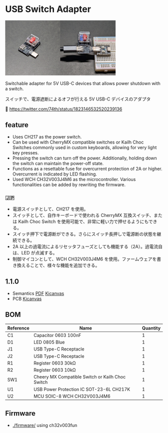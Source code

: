 # USB Switch Adapter

<img src="./photo1.jpg" width="35%" /><img src="./photo2.jpg" width="35%" />

Switchable adapter for 5V USB-C devices that allows power shutdown with a switch.

スイッチで、電源遮断によるオフが行える 5V USB-C デバイスのアダプタ

🎥 https://twitter.com/74th/status/1823146532520239136

## feature

- Uses CH217 as the power switch.
- Can be used with CherryMX compatible switches or Kailh Choc Switches commonly used in custom keyboards, allowing for very light key presses.
- Pressing the switch can turn off the power. Additionally, holding down the switch can maintain the power-off state.
- Functions as a resettable fuse for overcurrent protection of 2A or higher. Overcurrent is indicated by LED flashing.
- Used WCH CH32V003J4M6 as the microcontroller. Various functionalities can be added by rewriting the firmware.

### 🇯🇵

- 電源スイッチとして、CH217 を使用。
- スイッチとして、自作キーボードで使われる CherryMX 互換スイッチ、または Kailh Choc Switch を使用可能で、非常に軽い力で押せるようにもできる。
- スイッチ押下で電源断ができる。さらにスイッチ長押しで電源断の状態を継続できる。
- 2A 以上の過電流によるリセッタフューズとしても機能する（2A）。過電流自は、LED が点滅する。
- 制御マイコンとして、WCH CH32V003J4M6 を使用。ファームウェアを書き換えることで、様々な機能を追加できる。

## 1.1.0

- Semantics [PDF](./usb_switch_adapter-semantics-1.1.0.pdf) [Kicanvas](https://kicanvas.org/?github=https%3A%2F%2Fgithub.com%2F74th%2F74th-oshw-projects%2Fblob%2F125ec0107b9b35aba094cce666c352a432412de6%2F74TH-G053-usb_switch_adapter%2Fusb_switch_adapter.kicad_sch)
- PCB [Kicanvas](https://kicanvas.org/?github=https%3A%2F%2Fgithub.com%2F74th%2F74th-oshw-projects%2Fblob%2Fusb-switch-adapter%2F1.1.0%2Fusb_switch_adapter%2Fusb_switch_adapter.kicad_pcb)

## BOM

| Reference | Name                                             | Quantity |
| --------- | ------------------------------------------------ | -------- |
| C1        | Capacitor 0603 100nF                             | 1        |
| D1        | LED 0805 Blue                                    | 1        |
| J1        | USB Type-C Receptacle                            | 1        |
| J2        | USB Type-C Receptacle                            | 1        |
| R1        | Register 0603 30kΩ                               | 1        |
| R2        | Register 0603 10kΩ                               | 1        |
| SW1       | Cheery MX Compatible Switch or Kailh Choc Switch | 1        |
| U1        | USB Power Protection IC SOT-23-6L CH217K         | 1        |
| U2        | MCU SOIC-8 WCH CH32V003J4M6                      | 1        |

## Firmware

- [./firmware/](./firmware/) using ch32v003fun

